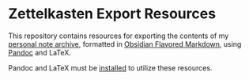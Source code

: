 # Zettelkasten Export Resources

This repository contains resources for exporting the contents of my [personal note archive](https://github.com/ParkerRobb/Zettelkasten), formatted in [Obsidian Flavored Markdown](https://help.obsidian.md/Editing+and+formatting/Obsidian+Flavored+Markdown), using [Pandoc](https://pandoc.org/) and LaTeX.

Pandoc and LaTeX must be [installed](https://pandoc.org/installing.html) to utilize these resources.
